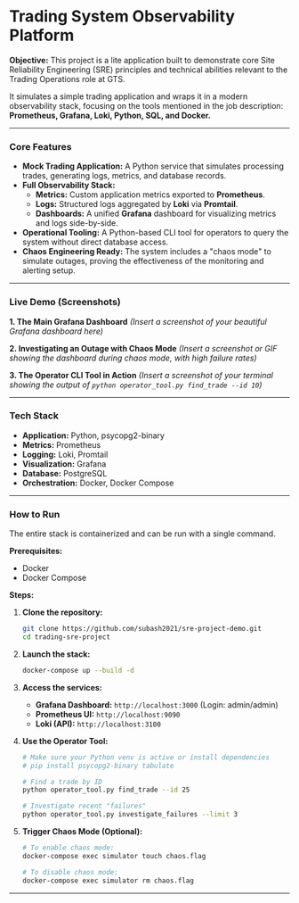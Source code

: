 # Trading System Observability Platform

**Objective:** This project is a lite application built to demonstrate core Site Reliability Engineering (SRE) principles and technical abilities relevant to the Trading Operations role at GTS.

It simulates a simple trading application and wraps it in a modern observability stack, focusing on the tools mentioned in the job description: **Prometheus, Grafana, Loki, Python, SQL, and Docker.**

---

### Core Features

*   **Mock Trading Application:** A Python service that simulates processing trades, generating logs, metrics, and database records.
*   **Full Observability Stack:**
    *   **Metrics:** Custom application metrics exported to **Prometheus**.
    *   **Logs:** Structured logs aggregated by **Loki** via **Promtail**.
    *   **Dashboards:** A unified **Grafana** dashboard for visualizing metrics and logs side-by-side.
*   **Operational Tooling:** A Python-based CLI tool for operators to query the system without direct database access.
*   **Chaos Engineering Ready:** The system includes a "chaos mode" to simulate outages, proving the effectiveness of the monitoring and alerting setup.

---

### Live Demo (Screenshots)

**1. The Main Grafana Dashboard**
*(Insert a screenshot of your beautiful Grafana dashboard here)*

**2. Investigating an Outage with Chaos Mode**
*(Insert a screenshot or GIF showing the dashboard during chaos mode, with high failure rates)*

**3. The Operator CLI Tool in Action**
*(Insert a screenshot of your terminal showing the output of `python operator_tool.py find_trade --id 10`)*

---

### Tech Stack

*   **Application:** Python, psycopg2-binary
*   **Metrics:** Prometheus
*   **Logging:** Loki, Promtail
*   **Visualization:** Grafana
*   **Database:** PostgreSQL
*   **Orchestration:** Docker, Docker Compose

---

### How to Run

The entire stack is containerized and can be run with a single command.

**Prerequisites:**
*   Docker
*   Docker Compose

**Steps:**

1.  **Clone the repository:**
    ```bash
    git clone https://github.com/subash2021/sre-project-demo.git
    cd trading-sre-project
    ```

2.  **Launch the stack:**
    ```bash
    docker-compose up --build -d
    ```

3.  **Access the services:**
    *   **Grafana Dashboard:** `http://localhost:3000` (Login: admin/admin)
    *   **Prometheus UI:** `http://localhost:9090`
    *   **Loki (API):** `http://localhost:3100`

4.  **Use the Operator Tool:**
    ```bash
    # Make sure your Python venv is active or install dependencies
    # pip install psycopg2-binary tabulate

    # Find a trade by ID
    python operator_tool.py find_trade --id 25

    # Investigate recent "failures"
    python operator_tool.py investigate_failures --limit 3
    ```

5.  **Trigger Chaos Mode (Optional):**
    ```bash
    # To enable chaos mode:
    docker-compose exec simulator touch chaos.flag

    # To disable chaos mode:
    docker-compose exec simulator rm chaos.flag
    ```
---
